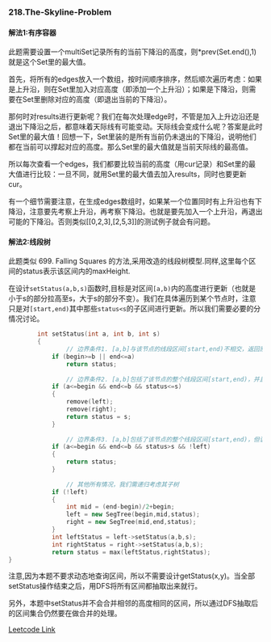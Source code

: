 ### 218.The-Skyline-Problem

#### 解法1:有序容器

此题需要设置一个multiSet记录所有的当前下降沿的高度，则*prev(Set.end(),1)就是这个Set里的最大值。

首先，将所有的edges放入一个数组，按时间顺序排序，然后顺次遍历考虑：如果是上升沿，则在Set里加入对应高度（即添加一个上升沿）；如果是下降沿，则需要在Set里删除对应的高度（即退出当前的下降沿）。

那何时对results进行更新呢？我们在每次处理edge时，不管是加入上升边沿还是退出下降沿之后，都意味着天际线有可能变动。天际线会变成什么呢？答案是此时Set里的最大值！回想一下，Set里装的是所有当前仍未退出的下降沿，说明他们都在当前可以撑起对应的高度。那么Set里的最大值就是当前天际线的最高值。

所以每次查看一个edges，我们都要比较当前的高度（用cur记录）和Set里的最大值进行比较：一旦不同，就用Set里的最大值去加入results，同时也要更新cur。

有一个细节需要注意，在生成edges数组时，如果某一个位置同时有上升沿也有下降沿，注意要先考察上升沿，再考察下降沿。也就是要先加入一个上升沿，再退出可能的下降沿。否则类似[[0,2,3],[2,5,3]]的测试例子就会有问题。

#### 解法2:线段树

此题类似 699. Falling Squares 的方法,采用改造的线段树模型.同样,这里每个区间的status表示该区间内的maxHeight.

在设计```setStatus(a,b,s)```函数时,目标是对区间```[a,b)```内的高度进行更新（也就是小于s的部分拉高至s，大于s的部分不变）。我们在具体遍历到某个节点时，注意只是对```[start,end)```其中那些```status<s```的子区间进行更新。所以我们需要必要的分情况讨论。

```cpp
        int setStatus(int a, int b, int s)
        {
                // 边界条件1. [a,b]与该节点的线段区间[start,end)不相交，返回原先的状态
            if (begin>=b || end<=a)                     
                return status;                        
                
                // 边界条件2. [a,b]包括了该节点的整个线段区间[start,end)，并且该区间的status<s，说明整体都要被更新为更大的值s，所以其内部全部抹平。
            if (a<=begin && end<=b && status<=s)        
            {
                remove(left);
                remove(right);
                return status = s;
            }         
            
                // 边界条件3. [a,b]包括了该节点的整个线段区间[start,end)，但该区间的status>s 且无子树，这说明该节点的线段区域整体都比s还高，我们什么都不用做。
            if (a<=begin && end<=b && status>s && !left)    
            {
                return status;
            }         
            
                // 其他所有情况，我们需递归考虑其子树
            if (!left)                         
            {
                int mid = (end-begin)/2+begin;
                left = new SegTree(begin,mid,status);
                right = new SegTree(mid,end,status);
            }            
            int leftStatus = left->setStatus(a,b,s);
            int rightStatus = right->setStatus(a,b,s);
            return status = max(leftStatus,rightStatus);
}
```
注意,因为本题不要求动态地查询区间，所以不需要设计getStatus(x,y)。当全部setStatus操作结束之后，用DFS将所有区间都抽取出来就行。

另外，本题中setStatus并不会合并相邻的高度相同的区间，所以通过DFS抽取后的区间集合仍然要在做合并的处理。


[Leetcode Link](https://leetcode.com/problems/the-skyline-problem)